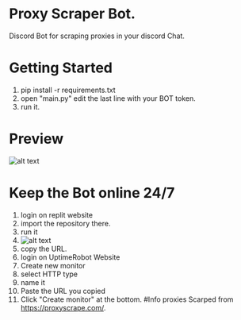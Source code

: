 # Proxy Scraper Bot.
Discord Bot for scraping proxies in your discord Chat.
# Getting Started
1. pip install -r requirements.txt
2. open "main.py" edit the last line with your BOT token.
3. run it.
# Preview
  ![alt text](https://i.ibb.co/BfZmzdW/Screenshot-2021-12-21-103914.png)
  

# Keep the Bot online 24/7
1. login on replit website
2. import the repository there.
3. run it 
4. ![alt text](https://i.ibb.co/C15XTsn/Screenshot-2021-12-21-103710.png)
5. copy the URL.
6. login on UptimeRobot Website
7. Create new monitor 
8. select HTTP type
9. name it 
10. Paste the URL you copied
11. Click "Create monitor" at the bottom.
#Info
proxies Scarped from https://proxyscrape.com/.
